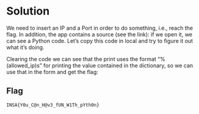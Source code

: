 # Solution

We need to insert an IP and a Port in order to do something, i.e., reach the flag. In addition, the
app contains a source (see the link): if we open it, we can see a Python code. Let’s copy this
code in local and try to figure it out what it’s doing.


Clearing the code we can see that the print uses the format “%(allowed_ip)s” for printing the value contained in
the dictionary, so we can use that in the form and get the flag:

## Flag
```plain
INSA{Y0u_C@n_H@v3_fUN_W1Th_pYth0n}
```